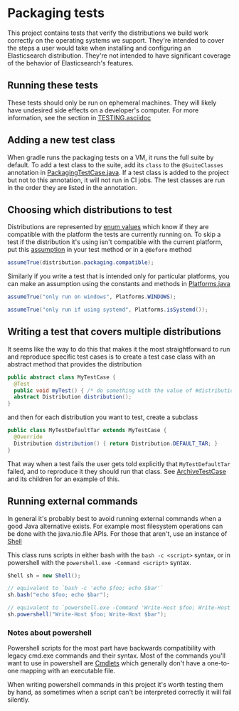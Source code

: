 # Packaging tests

This project contains tests that verify the distributions we build work
correctly on the operating systems we support. They're intended to cover the
steps a user would take when installing and configuring an Elasticsearch
distribution. They're not intended to have significant coverage of the behavior
of Elasticsearch's features.

## Running these tests

These tests should only be run on ephemeral machines. They will likely
have undesired side effects on a developer's computer.
For more information, see the section in [TESTING.asciidoc](../../TESTING.asciidoc#testing-packaging)

## Adding a new test class

When gradle runs the packaging tests on a VM, it runs the full suite by
default. To add a test class to the suite, add its `class` to the
`@SuiteClasses` annotation in [PackagingTestCase.java](src/test/java/org/elasticsearch/packaging/test/PackagingTestCase.java).
If a test class is added to the project but not to this annotation, it will not
run in CI jobs. The test classes are run in the order they are listed in the
annotation.

## Choosing which distributions to test

Distributions are represented by [enum values](src/test/java/org/elasticsearch/packaging/util/Distribution.java)
which know if they are compatible with the platform the tests are currently
running on. To skip a test if the distribution it's using isn't compatible with
the current platform, put this [assumption](https://github.com/junit-team/junit4/wiki/assumptions-with-assume)
in your test method or in a `@Before` method

```java
assumeTrue(distribution.packaging.compatible);
```

Similarly if you write a test that is intended only for particular platforms,
you can make an assumption using the constants and methods in [Platforms.java](src/test/java/org/elasticsearch/packaging/util/Platforms.java)

```java
assumeTrue("only run on windows", Platforms.WINDOWS);

assumeTrue("only run if using systemd", Platforms.isSystemd());
```

## Writing a test that covers multiple distributions

It seems like the way to do this that makes it the most straightforward to run
and reproduce specific test cases is to create a test case class with an
abstract method that provides the distribution

```java
public abstract class MyTestCase {
  @Test
  public void myTest() { /* do something with the value of #distribution() */ }
  abstract Distribution distribution();
}
```

and then for each distribution you want to test, create a subclass

```java
public class MyTestDefaultTar extends MyTestCase {
  @Override
  Distribution distribution() { return Distribution.DEFAULT_TAR; }
}
```

That way when a test fails the user gets told explicitly that `MyTestDefaultTar`
failed, and to reproduce it they should run that class. See [ArchiveTestCase](src/test/java/org/elasticsearch/packaging/test/ArchiveTests.java)
and its children for an example of this.

## Running external commands

In general it's probably best to avoid running external commands when a good
Java alternative exists. For example most filesystem operations can be done with
the java.nio.file APIs. For those that aren't, use an instance of [Shell](src/test/java/org/elasticsearch/packaging/util/Shell.java)

This class runs scripts in either bash with the `bash -c <script>` syntax,
or in powershell with the `powershell.exe -Command <script>` syntax.

```java
Shell sh = new Shell();

// equivalent to `bash -c 'echo $foo; echo $bar'`
sh.bash("echo $foo; echo $bar");

// equivalent to `powershell.exe -Command 'Write-Host $foo; Write-Host $bar'`
sh.powershell("Write-Host $foo; Write-Host $bar");
```

### Notes about powershell

Powershell scripts for the most part have backwards compatibility with legacy
cmd.exe commands and their syntax. Most of the commands you'll want to use
in powershell are [Cmdlets](https://msdn.microsoft.com/en-us/library/ms714395.aspx)
which generally don't have a one-to-one mapping with an executable file.

When writing powershell commands in this project it's worth testing them by
hand, as sometimes when a script can't be interpreted correctly it will
fail silently.
